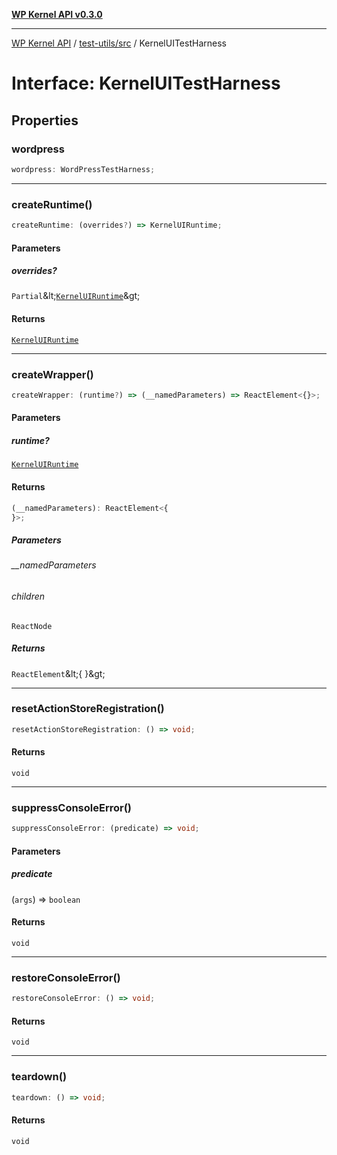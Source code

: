 [**WP Kernel API v0.3.0**](../../../README.md)

---

[WP Kernel API](../../../README.md) / [test-utils/src](../README.md) / KernelUITestHarness

# Interface: KernelUITestHarness

## Properties

### wordpress

```ts
wordpress: WordPressTestHarness;
```

---

### createRuntime()

```ts
createRuntime: (overrides?) => KernelUIRuntime;
```

#### Parameters

##### overrides?

`Partial`\&lt;[`KernelUIRuntime`](../../../core/src/@wpkernel/core/data/interfaces/KernelUIRuntime.md)\&gt;

#### Returns

[`KernelUIRuntime`](../../../core/src/@wpkernel/core/data/interfaces/KernelUIRuntime.md)

---

### createWrapper()

```ts
createWrapper: (runtime?) => (__namedParameters) => ReactElement<{}>;
```

#### Parameters

##### runtime?

[`KernelUIRuntime`](../../../core/src/@wpkernel/core/data/interfaces/KernelUIRuntime.md)

#### Returns

```ts
(__namedParameters): ReactElement<{
}>;
```

##### Parameters

###### \_\_namedParameters

###### children

`ReactNode`

##### Returns

`ReactElement`\&lt;\{
\}\&gt;

---

### resetActionStoreRegistration()

```ts
resetActionStoreRegistration: () => void;
```

#### Returns

`void`

---

### suppressConsoleError()

```ts
suppressConsoleError: (predicate) => void;
```

#### Parameters

##### predicate

(`args`) =&gt; `boolean`

#### Returns

`void`

---

### restoreConsoleError()

```ts
restoreConsoleError: () => void;
```

#### Returns

`void`

---

### teardown()

```ts
teardown: () => void;
```

#### Returns

`void`
